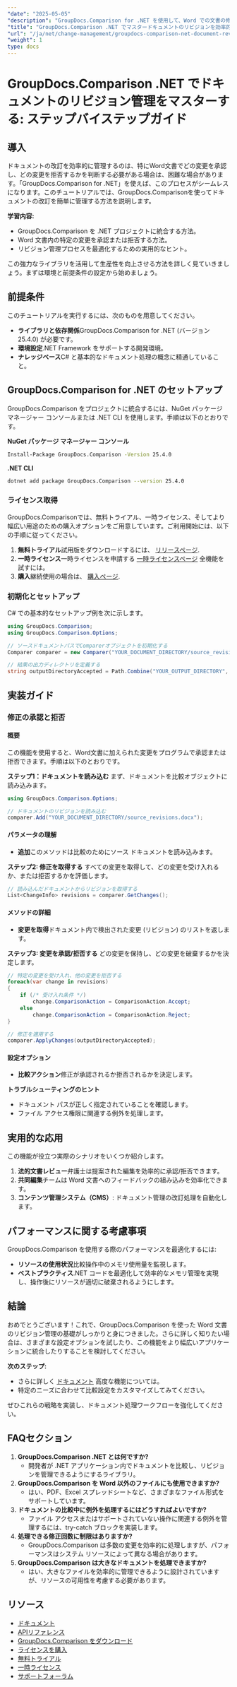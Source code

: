 ```yaml
---
"date": "2025-05-05"
"description": "GroupDocs.Comparison for .NET を使用して、Word での文書の修正作業を効率化する方法を学びます。変更を簡単に承認または拒否する方法を学びます。"
"title": "GroupDocs.Comparison .NET でマスタードキュメントのリビジョンを効率的に管理する包括的なガイド"
"url": "/ja/net/change-management/groupdocs-comparison-net-document-revisions-guide/"
"weight": 1
type: docs
---
```

# GroupDocs.Comparison .NET でドキュメントのリビジョン管理をマスターする: ステップバイステップガイド

## 導入
ドキュメントの改訂を効率的に管理するのは、特にWord文書でどの変更を承認し、どの変更を拒否するかを判断する必要がある場合は、困難な場合があります。「GroupDocs.Comparison for .NET」を使えば、このプロセスがシームレスになります。このチュートリアルでは、GroupDocs.Comparisonを使ってドキュメントの改訂を簡単に管理する方法を説明します。

**学習内容:**
- GroupDocs.Comparison を .NET プロジェクトに統合する方法。
- Word 文書内の特定の変更を承認または拒否する方法。
- リビジョン管理プロセスを最適化するための実用的なヒント。

この強力なライブラリを活用して生産性を向上させる方法を詳しく見ていきましょう。まずは環境と前提条件の設定から始めましょう。

## 前提条件
このチュートリアルを実行するには、次のものを用意してください。
- **ライブラリと依存関係**GroupDocs.Comparison for .NET (バージョン 25.4.0) が必要です。
- **環境設定**.NET Framework をサポートする開発環境。
- **ナレッジベース**C# と基本的なドキュメント処理の概念に精通していること。

## GroupDocs.Comparison for .NET のセットアップ
GroupDocs.Comparison をプロジェクトに統合するには、NuGet パッケージ マネージャー コンソールまたは .NET CLI を使用します。手順は以下のとおりです。

**NuGet パッケージ マネージャー コンソール**
```bash
Install-Package GroupDocs.Comparison -Version 25.4.0
```

**.NET CLI**
```bash
dotnet add package GroupDocs.Comparison --version 25.4.0
```

### ライセンス取得
GroupDocs.Comparisonでは、無料トライアル、一時ライセンス、そしてより幅広い用途のための購入オプションをご用意しています。ご利用開始には、以下の手順に従ってください。
1. **無料トライアル**試用版をダウンロードするには、 [リリースページ](https://releases。groupdocs.com/comparison/net/).
2. **一時ライセンス**一時ライセンスを申請する [一時ライセンスページ](https://purchase.groupdocs.com/temporary-license/) 全機能を試すには。
3. **購入**継続使用の場合は、 [購入ページ](https://purchase。groupdocs.com/buy).

### 初期化とセットアップ
C# での基本的なセットアップ例を次に示します。
```csharp
using GroupDocs.Comparison;
using GroupDocs.Comparison.Options;

// ソースドキュメントパスでComparerオブジェクトを初期化する
Comparer comparer = new Comparer("YOUR_DOCUMENT_DIRECTORY/source_revisions.docx");

// 結果の出力ディレクトリを定義する
string outputDirectoryAccepted = Path.Combine("YOUR_OUTPUT_DIRECTORY", "accepted_changes.docx");
```

## 実装ガイド
### 修正の承認と拒否
#### 概要
この機能を使用すると、Word文書に加えられた変更をプログラムで承認または拒否できます。手順は以下のとおりです。

**ステップ1：ドキュメントを読み込む**
まず、ドキュメントを比較オブジェクトに読み込みます。
```csharp
using GroupDocs.Comparison.Options;

// ドキュメントのリビジョンを読み込む
comparer.Add("YOUR_DOCUMENT_DIRECTORY/source_revisions.docx");
```

#### パラメータの理解
- **追加**このメソッドは比較のためにソース ドキュメントを読み込みます。

**ステップ2: 修正を取得する**
すべての変更を取得して、どの変更を受け入れるか、または拒否するかを評価します。
```csharp
// 読み込んだドキュメントからリビジョンを取得する
List<ChangeInfo> revisions = comparer.GetChanges();
```

#### メソッドの詳細
- **変更を取得**ドキュメント内で検出された変更 (リビジョン) のリストを返します。

**ステップ3: 変更を承認/拒否する**
どの変更を保持し、どの変更を破棄するかを決定します。
```csharp
// 特定の変更を受け入れ、他の変更を拒否する
foreach(var change in revisions)
{
    if (/* 受け入れ条件 */)
        change.ComparisonAction = ComparisonAction.Accept;
    else
        change.ComparisonAction = ComparisonAction.Reject;
}

// 修正を適用する
comparer.ApplyChanges(outputDirectoryAccepted);
```

#### 設定オプション
- **比較アクション**修正が承認されるか拒否されるかを決定します。

**トラブルシューティングのヒント**
- ドキュメント パスが正しく指定されていることを確認します。
- ファイル アクセス権限に関連する例外を処理します。

## 実用的な応用
この機能が役立つ実際のシナリオをいくつか紹介します。
1. **法的文書レビュー**弁護士は提案された編集を効率的に承認/拒否できます。
2. **共同編集**チームは Word 文書へのフィードバックの組み込みを効率化できます。
3. **コンテンツ管理システム（CMS）**: ドキュメント管理の改訂処理を自動化します。

## パフォーマンスに関する考慮事項
GroupDocs.Comparison を使用する際のパフォーマンスを最適化するには:
- **リソースの使用状況**比較操作中のメモリ使用量を監視します。
- **ベストプラクティス**.NET コードを最適化して効率的なメモリ管理を実現し、操作後にリソースが適切に破棄されるようにします。

## 結論
おめでとうございます！これで、GroupDocs.Comparison を使った Word 文書のリビジョン管理の基礎がしっかりと身につきました。さらに詳しく知りたい場合は、さまざまな設定オプションを試したり、この機能をより幅広いアプリケーションに統合したりすることを検討してください。

**次のステップ:**
- さらに詳しく [ドキュメント](https://docs.groupdocs.com/comparison/net/) 高度な機能については。
- 特定のニーズに合わせて比較設定をカスタマイズしてみてください。

ぜひこれらの戦略を実装し、ドキュメント処理ワークフローを強化してください。

## FAQセクション
1. **GroupDocs.Comparison .NET とは何ですか?**
   - 開発者が .NET アプリケーション内でドキュメントを比較し、リビジョンを管理できるようにするライブラリ。
2. **GroupDocs.Comparison を Word 以外のファイルにも使用できますか?**
   - はい、PDF、Excel スプレッドシートなど、さまざまなファイル形式をサポートしています。
3. **ドキュメントの比較中に例外を処理するにはどうすればよいですか?**
   - ファイル アクセスまたはサポートされていない操作に関連する例外を管理するには、try-catch ブロックを実装します。
4. **処理できる修正回数に制限はありますか?**
   - GroupDocs.Comparison は多数の変更を効率的に処理しますが、パフォーマンスはシステム リソースによって異なる場合があります。
5. **GroupDocs.Comparison は大きなドキュメントを処理できますか?**
   - はい、大きなファイルを効率的に管理できるように設計されていますが、リソースの可用性を考慮する必要があります。

## リソース
- [ドキュメント](https://docs.groupdocs.com/comparison/net/)
- [APIリファレンス](https://reference.groupdocs.com/comparison/net/)
- [GroupDocs.Comparison をダウンロード](https://releases.groupdocs.com/comparison/net/)
- [ライセンスを購入](https://purchase.groupdocs.com/buy)
- [無料トライアル](https://releases.groupdocs.com/comparison/net/)
- [一時ライセンス](https://purchase.groupdocs.com/temporary-license/)
- [サポートフォーラム](https://forum.groupdocs.com/c/comparison/)